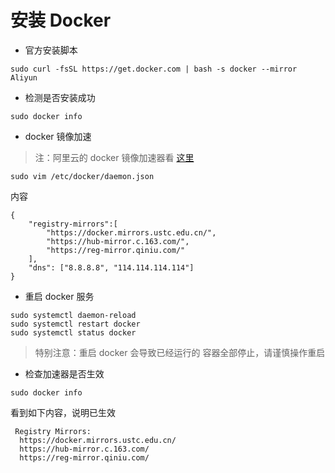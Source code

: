 # 安装 Docker

- 官方安装脚本
```
sudo curl -fsSL https://get.docker.com | bash -s docker --mirror Aliyun
```
- 检测是否安装成功
```
sudo docker info
```
- docker 镜像加速
> 注：阿里云的 docker 镜像加速器看 [这里](https://gitee.com/link?target=https%3A%2F%2Fcr.console.aliyun.com%2Fcn-hangzhou%2Finstances%2Fmirrors)

```
sudo vim /etc/docker/daemon.json
```
内容
```
{
    "registry-mirrors":[
        "https://docker.mirrors.ustc.edu.cn/",
        "https://hub-mirror.c.163.com/",
        "https://reg-mirror.qiniu.com/"
    ],
    "dns": ["8.8.8.8", "114.114.114.114"]
}
```
- 重启 docker 服务
```
sudo systemctl daemon-reload
sudo systemctl restart docker
sudo systemctl status docker
```
> 特别注意：重启 docker 会导致已经运行的 容器全部停止，请谨慎操作重启

- 检查加速器是否生效
```
sudo docker info
```
看到如下内容，说明已生效
```
 Registry Mirrors:
  https://docker.mirrors.ustc.edu.cn/
  https://hub-mirror.c.163.com/
  https://reg-mirror.qiniu.com/
```